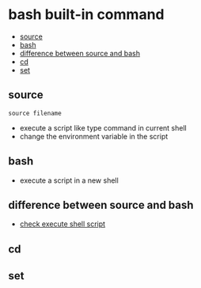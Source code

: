 # bash built-in command

* [source](#source)
* [bash](#bash)
* [difference between source and bash](#difference-between-source-and-bash)
* [cd](#cd)
* [set](#set)

## source

`source filename`

- execute a script like type command in current shell
- change the environment variable in the script

## bash

- execute a script in a new shell

## difference between source and bash

- [check execute shell script](linux-execute-shell-script.md)

## cd

## set
